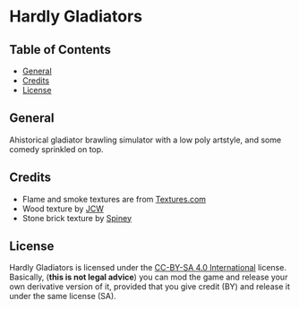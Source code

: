 Hardly Gladiators
=================

Table of Contents
-----------------
* [General](#general)
* [Credits](#credits)
* [License](#license)

General
-------
Ahistorical gladiator brawling simulator with a low poly artstyle, and some comedy sprinkled on top.

Credits
-------
* Flame and smoke textures are from [Textures.com](https://textures.com)
* Wood texture by [JCW](http://opengameart.org/content/wood-texture-tiles)
* Stone brick texture by [Spiney](http://opengameart.org/node/12117)

License
-------
Hardly Gladiators is licensed under the [CC-BY-SA 4.0 International][ccbysa] license. Basically, (**this is not legal advice**) you can mod the game and release your own derivative version of it, provided that you give credit (BY) and release it under the same license (SA).

[ccbysa]: https://creativecommons.org/licenses/by-sa/4.0/
